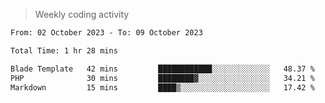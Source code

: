> Weekly coding activity
<!--START_SECTION:waka-->

```txt
From: 02 October 2023 - To: 09 October 2023

Total Time: 1 hr 28 mins

Blade Template   42 mins         ████████████░░░░░░░░░░░░░   48.37 %
PHP              30 mins         ████████▓░░░░░░░░░░░░░░░░   34.21 %
Markdown         15 mins         ████▒░░░░░░░░░░░░░░░░░░░░   17.42 %
```

<!--END_SECTION:waka-->
